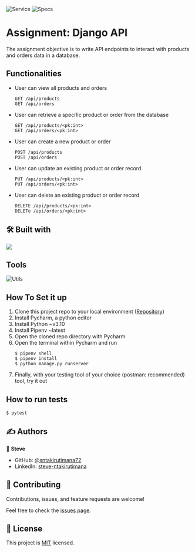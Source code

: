 ![Service](https://img.shields.io/badge/BoulotMan-Assignment-ee4f51)
![Specs](https://github.com/sntakirutimana72/lecontinent/actions/workflows/specs.yml/badge.svg)


# Assignment: Django API

The assignment objective is to write API endpoints to interact with products and orders data in a database.

## Functionalities
- User can view all products and orders
    ```
  GET /api/products
  GET /api/orders
  ```
- User can retrieve a specific product or order from the database
    ```
  GET /api/products/<pk:int>
  GET /api/orders/<pk:int>
  ```
- User can create a new product or order
    ```
  POST /api/products
  POST /api/orders
  ```
- User can update an existing product or order record
    ```
  PUT /api/products/<pk:int>
  PUT /api/orders/<pk:int>
  ```
- User can delete an existing product or order record
    ```
  DELETE /api/products/<pk:int>
  DELETe /api/orders/<pk:int>
  ```


## 🛠️ Built with

![](https://skillicons.dev/icons?i=py,django,sqlite)


## Tools

![Utils](https://skillicons.dev/icons?i=git,github,githubactions,postman,pycharm)


## How To Set it up

1. Clone this project repo to your local environment ([Repository](...))
2. Install Pycharm, a python editor
3. Install Python ~v3.10
4. Install Pipenv ~latest
5. Open the cloned repo directory with Pycharm
6. Open the terminal within Pycharm and run
    ```shell
   $ pipenv shell
   $ pipenv install
   $ python manage.py runserver
    ```
7. Finally, with your testing tool of your choice (postman: recommended) tool, try it out


## How to run tests

```shell
$ pytest
```



## ✍️ Authors

👤 **Steve**

- GitHub: [@sntakirutimana72](https://github.com/sntakirutimana72/)
- LinkedIn: [steve-ntakirutimana](https://www.linkedin.com/in/steve-ntakirutimana/)


## 🤝 Contributing

Contributions, issues, and feature requests are welcome!

Feel free to check the [issues page](../../issues/).


## 📝 License

This project is [MIT](./LICENSE) licensed.
